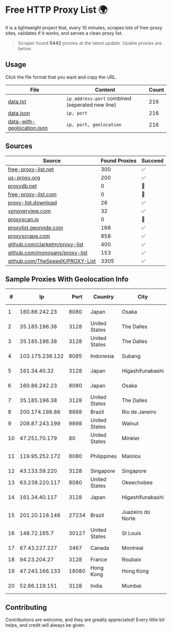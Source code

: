 
# Free HTTP Proxy List 🌍

It is a lightweight project that, every 10 minutes, scrapes lots of free-proxy sites, validates if it works, and serves a clean proxy list.


> Scraper found **5442** proxies at the latest update. Usable proxies are below.

## Usage

Click the file format that you want and copy the URL.


|File|Content|Count|
|----|-------|-----|
|[data.txt](https://raw.githubusercontent.com/themiralay/Proxy-List-World/master/data.txt)|`ip_address:port` combined (seperated new line)|216|
|[data.json](https://raw.githubusercontent.com/themiralay/Proxy-List-World/master/data.json)|`ip, port`|216|
|[data-with-geolocation.json](https://raw.githubusercontent.com/themiralay/Proxy-List-World/master/data-with-geolocation.json)|`ip, port, geolocation`|216|

## Sources

|Source|Found Proxies|Succeed|
|------|-------------|-------|
|[free-proxy-list.net](https://free-proxy-list.net)|300|✅|
|[us-proxy.org](https://www.us-proxy.org)|200|✅|
|[proxydb.net](http://proxydb.net)|0|🚫|
|[free-proxy-list.com](https://free-proxy-list.com/?page=&port=&type%5B%5D=http&type%5B%5D=https&up_time=0&search=Search)|0|🚫|
|[proxy-list.download](https://www.proxy-list.download/HTTP)|26|✅|
|[vpnoverview.com](https://vpnoverview.com/privacy/anonymous-browsing/free-proxy-servers)|32|✅|
|[proxyscan.io](https://www.proxyscan.io)|0|🚫|
|[proxylist.geonode.com](https://proxylist.geonode.com/api/proxy-list?limit=300&page=1&sort_by=lastChecked&sort_type=desc&protocols=http,https)|168|✅|
|[proxyscrape.com](https://api.proxyscrape.com/v2/?request=displayproxies&protocol=http&timeout=10000&country=all&ssl=all&anonymity=all)|858|✅|
|[github.com/clarketm/proxy-list](https://raw.githubusercontent.com/clarketm/proxy-list/master/proxy-list-raw.txt)|400|✅|
|[github.com/monosans/proxy-list](https://raw.githubusercontent.com/monosans/proxy-list/main/proxies/http.txt)|153|✅|
|[github.com/TheSpeedX/PROXY-List](https://raw.githubusercontent.com/TheSpeedX/PROXY-List/master/http.txt)|3305|✅|


## Sample Proxies With Geolocation Info

|#|Ip|Port|Country|City|Internet Service Provider|
|-|--|----|-------|----|-------------------------|
|1|160.86.242.23|8080|Japan|Osaka|Sony Network Communications Inc|
|2|35.185.196.38|3128|United States|The Dalles|Google LLC|
|3|35.185.196.38|3128|United States|The Dalles|Google LLC|
|4|103.175.238.122|8085|Indonesia|Subang|PT Uliz Netmedia Solusindo|
|5|161.34.40.32|3128|Japan|Higashifunabashi|NTT PC Communications, Inc.|
|6|160.86.242.23|8080|Japan|Osaka|Sony Network Communications Inc|
|7|35.185.196.38|3128|United States|The Dalles|Google LLC|
|8|200.174.198.86|8888|Brazil|Rio de Janeiro|Claro S.A|
|9|208.87.243.199|9898|United States|Walnut|Psychz Networks|
|10|47.251.70.179|80|United States|Minkler|Alibaba Cloud LLC|
|11|119.95.252.172|8080|Philippines|Malolos|Philippine Long Distance Telephone Co.|
|12|43.133.59.220|3128|Singapore|Singapore|Aceville Pte.ltd|
|13|63.239.220.117|8080|United States|Okeechobee|CenturyLink Communications, LLC|
|14|161.34.40.117|3128|Japan|Higashifunabashi|NTT PC Communications, Inc.|
|15|201.20.118.146|27234|Brazil|Juazeiro do Norte|DB3 SERVICOS DE TELECOMUNICACOES S.A|
|16|148.72.165.7|30127|United States|St Louis|GoDaddy.com|
|17|67.43.227.227|3467|Canada|Montreal|GloboTech Communications|
|18|94.23.204.27|3128|France|Roubaix|OVH SAS|
|19|47.243.166.133|18080|Hong Kong|Hong Kong|Alibaba (US) Technology Co., Ltd.|
|20|52.66.119.151|3128|India|Mumbai|Amazon Technologies Inc.|



## Contributing

Contributions are welcome, and they are greatly appreciated! Every
little bit helps, and credit will always be given.

